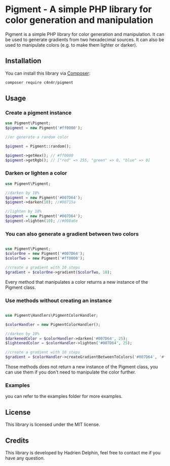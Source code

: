 # Pigment - A simple PHP library for color generation and manipulation

Pigment is a simple PHP library for color generation and manipulation. It can be used to generate gradients from two hexadecimal sources. It can also be used to manipulate colors (e.g. to make them lighter or darker).

## Installation

You can install this library via [Composer](https://getcomposer.org/):

```bash
composer require c4n4r/pigment
```

## Usage

### Create a pigment instance

```php
use Pigment\Pigment;
$pigment = new Pigment('#ff0000');

//or generate a random color

$pigment = Pigment::random();

$pigment->getHex(); // #ff0000
$pigment->getRgb(); // ["red" => 255, "green" => 0, "blue" => 0]
```

### Darken or lighten a color

```php
use Pigment\Pigment;

//darken by 10%
$pigment = new Pigment('#007D64');
$pigment->darken(10); //#00715a

//lighten by 10%
$pigment = new Pigment('#007D64');
$pigment->lighten(10); //#008a6e
```

### You can also generate a gradient between two colors

```php

use Pigment\Pigment;
$colorOne = new Pigment('#007D64');
$colorTwo = new Pigment('#ff0000');

//create a gradient with 10 steps
$gradient = $colorOne->gradient($colorTwo, 10);
```
Every method that manipulates a color returns a new instance of the Pigment class.

### Use methods without creating an instance

```php

use Pigment\Handlers\PigmentColorHandler;

$colorHandler = new PigmentColorHandler();

//darken by 10%
$darkenedColor = $colorHandler->darken('#007D64', 25);
$lightenedColor = $colorHandler->lighten('#007D64', 25);

//create a gradient with 10 steps
$gradient = $colorHandler->createGradientBetweenToColors('#007D64', '#ff0000', 10);
```

Those methods does not return a new instance of the Pigment class, you can use them if you don't need to manipulate the color further.

### Examples

you can refer to the examples folder for more examples.


## License

This library is licensed under the MIT license.

## Credits

This library is developed by Hadrien Delphin, feel free to contact me if you have any question.
